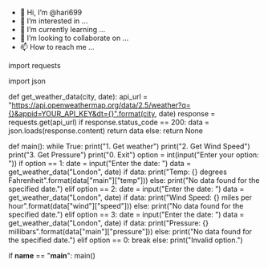 - 👋 Hi, I’m @hari699
- 👀 I’m interested in ...
- 🌱 I’m currently learning ...
- 💞️ I’m looking to collaborate on ...
- 📫 How to reach me ...

<!---
hari699/hari699 is a ✨ special ✨ repository because its `README.md` (this file) appears on your GitHub profile.
You can click the Preview link to take a look at your changes.
--->import requests
import json

def get_weather_data(city, date):
    api_url = "https://api.openweathermap.org/data/2.5/weather?q={}&appid=YOUR_API_KEY&dt={}".format(city, date)
    response = requests.get(api_url)
    if response.status_code == 200:
        data = json.loads(response.content)
        return data
    else:
        return None

def main():
    while True:
        print("1. Get weather")
        print("2. Get Wind Speed")
        print("3. Get Pressure")
        print("0. Exit")
        option = int(input("Enter your option: "))
        if option == 1:
            date = input("Enter the date: ")
            data = get_weather_data("London", date)
            if data:
                print("Temp: {} degrees Fahrenheit".format(data["main"]["temp"]))
            else:
                print("No data found for the specified date.")
        elif option == 2:
            date = input("Enter the date: ")
            data = get_weather_data("London", date)
            if data:
                print("Wind Speed: {} miles per hour".format(data["wind"]["speed"]))
            else:
                print("No data found for the specified date.")
        elif option == 3:
            date = input("Enter the date: ")
            data = get_weather_data("London", date)
            if data:
                print("Pressure: {} millibars".format(data["main"]["pressure"]))
            else:
                print("No data found for the specified date.")
        elif option == 0:
            break
        else:
            print("Invalid option.")

if __name__ == "__main__":
    main()

